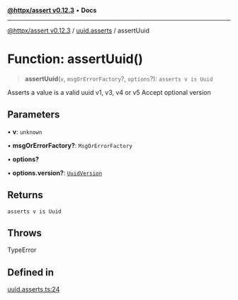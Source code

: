[**@httpx/assert v0.12.3**](../../README.md) • **Docs**

***

[@httpx/assert v0.12.3](../../README.md) / [uuid.asserts](../README.md) / assertUuid

# Function: assertUuid()

> **assertUuid**(`v`, `msgOrErrorFactory`?, `options`?): `asserts v is Uuid`

Asserts a value is a valid uuid v1, v3, v4 or v5
Accept optional version

## Parameters

• **v**: `unknown`

• **msgOrErrorFactory?**: `MsgOrErrorFactory`

• **options?**

• **options.version?**: [`UuidVersion`](../../uuid.types/type-aliases/UuidVersion.md)

## Returns

`asserts v is Uuid`

## Throws

TypeError

## Defined in

[uuid.asserts.ts:24](https://github.com/belgattitude/httpx/blob/efdc4c7f5d90eb963a8ba204526e9494bbd080b8/packages/assert/src/uuid.asserts.ts#L24)
